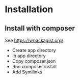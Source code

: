 # Installation

## Install with composer
See https://wpackagist.org/

- Create app directory
- In app directory
- Copy composer.json
- Run composer install
- Add Symilinks

